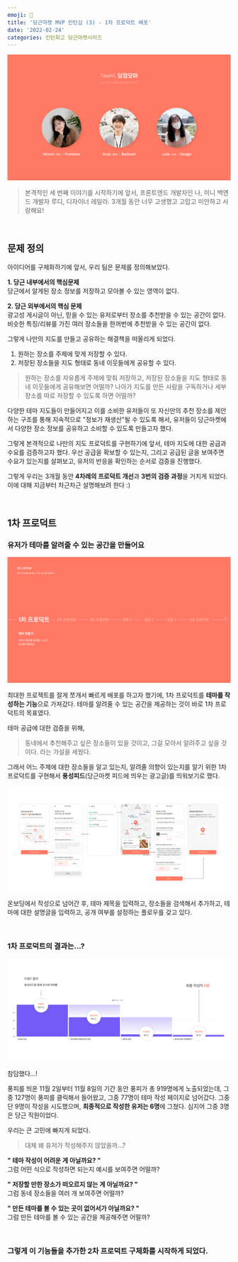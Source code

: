 ```yaml
---
emoji: 🥕
title: '당근마켓 MVP 인턴십 (3) - 1차 프로덕트 배포'
date: '2022-02-24'
categories: 인턴회고 당근마켓시리즈
---
```


![](7-0.png)

> 본격적인 세 번째 이야기를 시작하기에 앞서,
> 프론트엔드 개발자인 나, 미니
> 백엔드 개발자 루디,
> 디자이너 레일라.
> 3개월 동안 너무 고생했고 고맙고 미안하고 사랑해요!

&nbsp;

## 문제 정의
 
아이디어를 구체화하기에 앞서, 우리 팀은 문제를 정의해보았다.

**1. 당근 내부에서의 핵심문제**  
당근에서 알게된 장소 정보를 저장하고 모아볼 수 있는 영역이 없다.


**2. 당근 외부에서의 핵심 문제**  
광고성 게시글이 아닌, 믿을 수 있는 유저로부터 장소를 추천받을 수 있는 공간이 없다.  
비슷한 특징/리뷰를 가진 여러 장소들을 한꺼번에 추천받을 수 있는 공간이 없다.

그렇게 나만의 지도를 만들고 공유하는 해결책을 떠올리게 되었다.

1. 원하는 장소를 주제에 맞게 저장할 수 있다.
2. 저장된 장소들을 지도 형태로 동네 이웃들에게 공유할 수 있다.

 
> 원하는 장소를 자유롭게 주제에 맞춰 저장하고, 저장된 장소들을 지도 형태로 동네 이웃들에게 공유해보면 어떨까?
> 나아가 지도를 만든 사람을 구독하거나 세부 장소를 따로 저장할 수 있도록 하면 어떨까?

다양한 테마 지도들이 만들어지고 이를 소비한 유저들이 또 자신만의 추천 장소를 제안하는 구조를 통해 지속적으로 "정보가 재생산"될 수 있도록 해서, 유저들이 당근마켓에서 다양한 장소 정보를 공유하고 소비할 수 있도록 만들고자 했다.

그렇게 본격적으로 나만의 지도 프로덕트를 구현하기에 앞서, 테마 지도에 대한 공급과 수요를 검증하고자 했다. 우선 공급을 확보할 수 있는지, 그리고 공급된 글을 보여주면 수요가 있는지를 살펴보고, 유저의 반응을 확인하는 순서로 검증을 진행했다.

그렇게 우리는 3개월 동안 **4차례의 프로덕트 개선**과 **3번의 검증 과정**을 거치게 되었다. 이에 대해 지금부터 차근차근 설명해보려 한다 :)

&nbsp;

## 1차 프로덕트

### 유저가 테마를 알려줄 수 있는 공간을 만들어요

![](7-1.png)

최대한 프로젝트를 잘게 쪼개서 빠르게 배포를 하고자 했기에, 1차 프로덕트를 **테마를 작성하는 기능**으로 가져갔다. 테마를 알려줄 수 있는 공간을 제공하는 것이 바로 1차 프로덕트의 목표였다.

테마 공급에 대한 검증을 위해,
> 동네에서 추천해주고 싶은 장소들이 있을 것이고, 그걸 모아서 알려주고 싶을 것이다.
라는 가설을 세웠다.

그래서 어느 주제에 대한 장소들을 알고 있는지, 알려줄 의향이 있는지를 알기 위한 1차 프로덕트를 구현해서 **풍성피드**(당근마켓 피드에 띄우는 광고글)를 띄워보기로 했다.

![](7-2.png)

온보딩에서 작성으로 넘어간 후, 테마 제목을 입력하고, 장소들을 검색해서 추가하고, 테마에 대한 설명글을 입력하고, 공개 여부를 설정하는 플로우를 갖고 있다.

&nbsp;

### 1차 프로덕트의 결과는...?

![](7-3.png)

참담했다...!

풍피를 띄운 11월 2일부터 11월 8일의 기간 동안 풍피가 총 919명에게 노출되었는데, 그중 127명이 풍피를 클릭해서 들어왔고, 그중 77명이 테마 작성 페이지로 넘어갔다. 그중 단 9명이 작성을 시도했으며, **최종적으로 작성한 유저는 6명**에 그쳤다. 심지어 그중 3명은 당근 직원이었다.

우리는 큰 고민에 빠지게 되었다.
> 대체 왜 유저가 작성해주지 않았을까...?
 
**" 테마 작성이 어려운 게 아닐까요? "**  
그럼 어떤 식으로 작성하면 되는지 예시를 보여주면 어떨까?

**" 저장할 만한 장소가 떠오르지 않는 게 아닐까요? "**  
그럼 동네 장소들을 여러 개 보여주면 어떨까?

**" 만든 테마를 볼 수 있는 곳이 없어서가 아닐까요? "**  
그럼 만든 테마를 볼 수 있는 공간을 제공해주면 어떨까?

&nbsp;

### 그렇게 이 기능들을 추가한 2차 프로덕트 구체화를 시작하게 되었다.

```toc
```